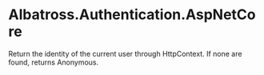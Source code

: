 # Albatross.Authentication.AspNetCore
Return the identity of the current user through HttpContext.  If none are found, returns Anonymous.